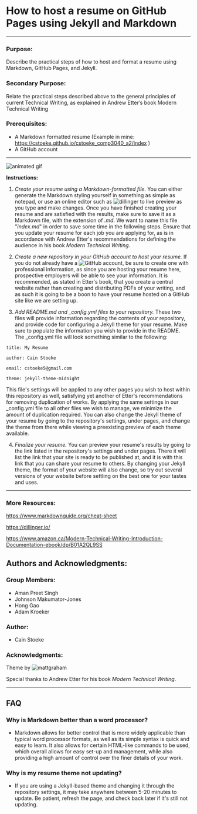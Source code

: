# How to host a resume on GitHub Pages using Jekyll and Markdown
- - - 
### Purpose: 
Describe the practical steps of how to host and format a resume using Markdown, GitHub Pages, and Jekyll.
### Secondary Purpose: 
Relate the practical steps described above to the general principles of current Technical Writing, as explained in Andrew Etter’s book Modern Technical Writing
### Prerequisites: 
- A Markdown formatted resume (Example in mine: https://cstoeke.github.io/cstoeke_comp3040_a2/index )
- A GitHub account

- - -
![animated gif](https://media.giphy.com/media/2WD7iXievQaqFm2T7p/giphy.gif)

**Instructions:**

1.  *Create your resume using a Markdown-formatted file.* You can either generate the Markdown styling yourself in something as simple as notepad, or use an online editor such as ![dillinger](https://dillinger.io/) to live preview as you type and make changes. Once you have finished creating your resume and are satisfied with the results, make sure to save it as a Markdown file, with the extension of *.md*. We want to name this file "*index.md*" in order to save some time in the following steps. Ensure that you update your resume for each job you are applying for, as is in accordance with Andrew Etter's recommendations for defining the audience in his book *Modern Technical Writing*. 

2.  *Create a new repository in your GitHub account to host your resume.* If you do not already have a ![GitHub](https://github.com) account, be sure to create one with professional information, as since you are hosting your resume here, prospective employers will be able to see your information. It is recommended, as stated in Etter's book, that you create a central website rather than creating and distributing PDFs of your writing, and as such it is going to be a boon to have your resume hosted on a GitHub site like we are setting up.

3.  *Add README.md and _config.yml files to your repository.* These two files will provide information regarding the contents of your repository, and provide code for configuring a Jekyll theme for your resume. Make sure to populate the information you wish to provide in the README. The _config.yml file will look something similar to the following: 

`title: My Resume`

`author: Cain Stoeke`

`email: cstoeke5@gmail.com`

`theme: jekyll-theme-midnight`

This file's settings will be applied to any other pages you wish to host within this repository as well, satisfying yet another of Etter's recommendations for removing duplication of works. By applying the same settings in our _config.yml file to all other files we wish to manage, we minimize the amount of duplication required. You can also change the Jekyll theme of your resume by going to the repository's settings, under pages, and change the theme from there while viewing a preexisting preview of each theme available. 

4.  *Finalize your resume.* You can preview your resume's results by going to the link listed in the repository's settings and under pages. There it will list the link that your site is ready to be published at, and it is with this link that you can share your resume to others. By changing your Jekyll theme, the format of your website will also change, so try out several versions of your website before settling on the best one for your tastes and uses. 
- - -
### More Resources: 
https://www.markdownguide.org/cheat-sheet

https://dillinger.io/

https://www.amazon.ca/Modern-Technical-Writing-Introduction-Documentation-ebook/dp/B01A2QL9SS

## Authors and Acknowledgments: 
### Group Members: 
- Aman Preet Singh
- Johnson Makumator-Jones
- Hong Gao
- Adam Kroeker

### Author: 
- Cain Stoeke

### Acknowledgments: 
Theme by ![mattgraham](https://twitter.com/mattgraham)

Special thanks to Andrew Etter for his book *Modern Technical Writing*.


- - -
## FAQ

### Why is Markdown better than a word processor?  
- Markdown allows for better control that is more widely applicable than typical word processor formats, as well as its simple syntax is quick and easy to learn. It also allows for certain HTML-like commands to be used, which overall allows for easy set-up and management, while also providing a high amount of control over the finer details of your work.

### Why is my resume theme not updating?  
- If you are using a Jekyll-based theme and changing it through the repository settings, it may take anywhere between 5-20 minutes to update. Be patient, refresh the page, and check back later if it's still not updating. 
